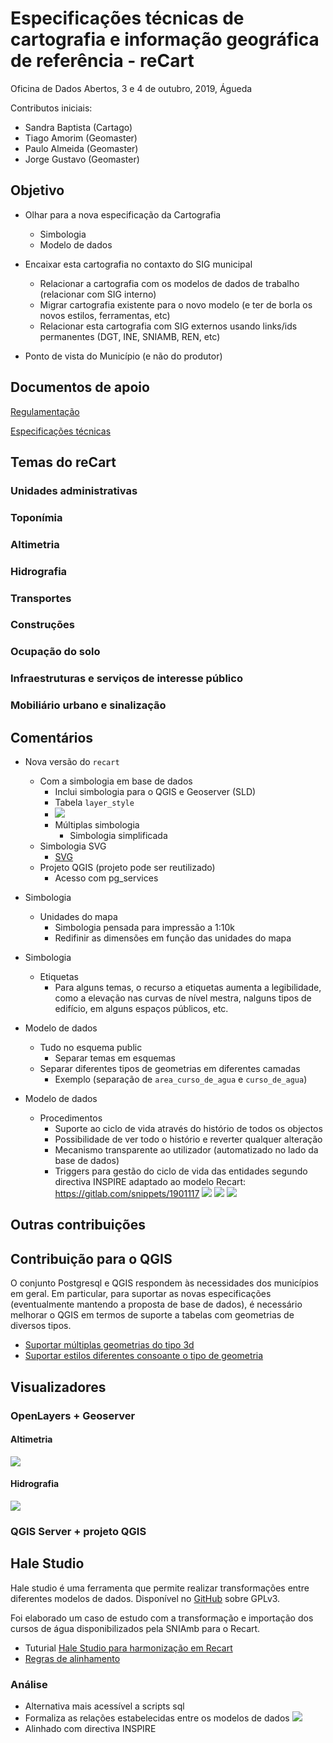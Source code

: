 # Especificações técnicas de cartografia e informação geográfica de referência - reCart

Oficina de Dados Abertos, 3 e 4 de outubro, 2019, Águeda

Contributos iniciais:

* Sandra Baptista (Cartago)
* Tiago Amorim (Geomaster)
* Paulo Almeida (Geomaster)
* Jorge Gustavo (Geomaster)

## Objetivo

* Olhar para a nova especificação da Cartografia
    * Simbologia
    * Modelo de dados
        
* Encaixar esta cartografia no contaxto do SIG municipal
    * Relacionar a cartografia com os modelos de dados de trabalho (relacionar com SIG interno)
    * Migrar cartografia existente para o novo modelo (e ter de borla os novos estilos, ferramentas, etc)
    * Relacionar esta cartografia com SIG externos usando links/ids permanentes (DGT, INE, SNIAMB, REN, etc)

* Ponto de vista do Município (e não do produtor)

## Documentos de apoio

[Regulamentação](http://www.dgterritorio.pt/cartografia_e_geodesia/regulacao/)

[Especificações técnicas](http://www.dgterritorio.pt/filedownload.aspx?schema=f7664ca7-3a1a-4b25-9f46-2056eef44c33&channel=adab3c46-b36f-437d-a04f-cba7c3b3664e&content_id=96B7FE9A-D4A3-4003-8BEE-0A8897C4FE07&field=storage_image&lang=pt&ver=1&filetype=pdf&dtestate=2019-07-30143601)

## Temas do reCart

### Unidades administrativas

### Toponímia

### Altimetria

### Hidrografia

### Transportes

### Construções

### Ocupação do solo

### Infraestruturas e serviços de interesse público

### Mobiliário urbano e sinalização

## Comentários

* Nova versão do `recart`
    * Com a simbologia em base de dados
        * Inclui simbologia para o QGIS e Geoserver (SLD)
        * Tabela `layer_style`
        * ![](https://i.imgur.com/dpAh89X.png)
        * Múltiplas simbologia
            * Simbologia simplificada
    * Simbologia SVG
        * [SVG](https://gist.github.com/ntma/088b6cd460358d4d122d499c6c8c23e5)
    * Projeto QGIS (projeto pode ser reutilizado)
        * Acesso com pg_services 

* Simbologia
    * Unidades do mapa
        * Simbologia pensada para impressão a 1:10k
        * Redifinir as dimensões em função das unidades do mapa

* Simbologia
    * Etiquetas
        * Para alguns temas, o recurso a etiquetas aumenta a legibilidade, como a elevação nas curvas de nível mestra, nalguns tipos de edifício, em alguns espaços públicos, etc.
        
* Modelo de dados
    * Tudo no esquema public
        * Separar temas em esquemas
    * Separar diferentes tipos de geometrias em diferentes camadas
        * Exemplo (separação de `area_curso_de_agua` e `curso_de_agua`)

* Modelo de dados
    * Procedimentos
        * Suporte ao ciclo de vida através do histório de todos os objectos
        * Possibilidade de ver todo o histório e reverter qualquer alteração
        * Mecanismo transparente ao utilizador (automatizado no lado da base de dados)
        * Triggers para gestão do ciclo de vida das entidades segundo directiva INSPIRE adaptado ao modelo Recart: https://gitlab.com/snippets/1901117
![](https://i.imgur.com/4WrYnlE.png)
![](https://i.imgur.com/7gYJwxv.png)
![](https://i.imgur.com/exArPJp.png)

## Outras contribuições

## Contribuição para o QGIS

O conjunto Postgresql e QGIS respondem às necessidades dos municípios em geral. Em particular, para suportar as novas especificações (eventualmente mantendo a proposta de base de dados), é necessário melhorar o QGIS em termos de suporte a tabelas com geometrias de diversos tipos.
* [Suportar múltiplas geometrias do tipo 3d](https://github.com/qgis/QGIS/issues/32119)
* [Suportar estilos diferentes consoante o tipo de geometria](https://github.com/qgis/QGIS/issues/18479)

## Visualizadores

### OpenLayers + Geoserver

#### Altimetria

![](https://i.imgur.com/nPCU53P.png)

#### Hidrografia

![](https://i.imgur.com/Z3idrHG.png)

### QGIS Server + projeto QGIS

## Hale Studio
Hale studio é uma ferramenta que permite realizar transformações entre diferentes modelos de dados. Disponível no [GitHub](https://github.com/halestudio/hale) sobre GPLv3.

Foi elaborado um caso de estudo com a transformação e importação dos cursos de água disponibilizados pela SNIAmb para o Recart.

* Tuturial [Hale Studio para harmonização em Recart](http://md.geomaster.pt/xPUnJ23GQb68sCajKevIuQ#)
* [Regras de alinhamento](https://geo.di.uminho.pt/owncloud/index.php/s/QQkqdDt11K6w2Ob/download)

### Análise
* Alternativa mais acessível a scripts sql
* Formaliza as relações estabelecidas entre os modelos de dados
![](https://i.imgur.com/Kx904TV.png)
* Alinhado com directiva INSPIRE

